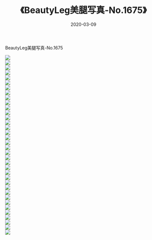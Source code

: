 ﻿---
layout: post
title:  《BeautyLeg美腿写真-No.1675》
date:   2020-03-09
img: http://img.660000.xyz/Sharelink/网络美图/2020/BeautyLeg美腿写真-No.1675/000.jpg
categories: [美女, 清纯, 唯美]
---

BeautyLeg美腿写真-No.1675

  ![](http://img.660000.xyz/Sharelink/网络美图/2020/BeautyLeg美腿写真-No.1675/001.jpg) <br> ![](http://img.660000.xyz/Sharelink/网络美图/2020/BeautyLeg美腿写真-No.1675/002.jpg) <br> ![](http://img.660000.xyz/Sharelink/网络美图/2020/BeautyLeg美腿写真-No.1675/003.jpg) <br> ![](http://img.660000.xyz/Sharelink/网络美图/2020/BeautyLeg美腿写真-No.1675/004.jpg) <br> ![](http://img.660000.xyz/Sharelink/网络美图/2020/BeautyLeg美腿写真-No.1675/005.jpg) <br> ![](http://img.660000.xyz/Sharelink/网络美图/2020/BeautyLeg美腿写真-No.1675/006.jpg) <br> ![](http://img.660000.xyz/Sharelink/网络美图/2020/BeautyLeg美腿写真-No.1675/007.jpg) <br> ![](http://img.660000.xyz/Sharelink/网络美图/2020/BeautyLeg美腿写真-No.1675/008.jpg) <br> ![](http://img.660000.xyz/Sharelink/网络美图/2020/BeautyLeg美腿写真-No.1675/009.jpg) <br> ![](http://img.660000.xyz/Sharelink/网络美图/2020/BeautyLeg美腿写真-No.1675/010.jpg) <br> ![](http://img.660000.xyz/Sharelink/网络美图/2020/BeautyLeg美腿写真-No.1675/011.jpg) <br> ![](http://img.660000.xyz/Sharelink/网络美图/2020/BeautyLeg美腿写真-No.1675/012.jpg) <br> ![](http://img.660000.xyz/Sharelink/网络美图/2020/BeautyLeg美腿写真-No.1675/013.jpg) <br> ![](http://img.660000.xyz/Sharelink/网络美图/2020/BeautyLeg美腿写真-No.1675/014.jpg) <br> ![](http://img.660000.xyz/Sharelink/网络美图/2020/BeautyLeg美腿写真-No.1675/015.jpg) <br> ![](http://img.660000.xyz/Sharelink/网络美图/2020/BeautyLeg美腿写真-No.1675/016.jpg) <br> ![](http://img.660000.xyz/Sharelink/网络美图/2020/BeautyLeg美腿写真-No.1675/017.jpg) <br> ![](http://img.660000.xyz/Sharelink/网络美图/2020/BeautyLeg美腿写真-No.1675/018.jpg) <br> ![](http://img.660000.xyz/Sharelink/网络美图/2020/BeautyLeg美腿写真-No.1675/019.jpg) <br> ![](http://img.660000.xyz/Sharelink/网络美图/2020/BeautyLeg美腿写真-No.1675/020.jpg) <br> ![](http://img.660000.xyz/Sharelink/网络美图/2020/BeautyLeg美腿写真-No.1675/021.jpg) <br> ![](http://img.660000.xyz/Sharelink/网络美图/2020/BeautyLeg美腿写真-No.1675/022.jpg) <br> ![](http://img.660000.xyz/Sharelink/网络美图/2020/BeautyLeg美腿写真-No.1675/023.jpg) <br> ![](http://img.660000.xyz/Sharelink/网络美图/2020/BeautyLeg美腿写真-No.1675/024.jpg) <br> ![](http://img.660000.xyz/Sharelink/网络美图/2020/BeautyLeg美腿写真-No.1675/025.jpg) <br> ![](http://img.660000.xyz/Sharelink/网络美图/2020/BeautyLeg美腿写真-No.1675/026.jpg) <br> ![](http://img.660000.xyz/Sharelink/网络美图/2020/BeautyLeg美腿写真-No.1675/027.jpg) <br> ![](http://img.660000.xyz/Sharelink/网络美图/2020/BeautyLeg美腿写真-No.1675/028.jpg) <br> ![](http://img.660000.xyz/Sharelink/网络美图/2020/BeautyLeg美腿写真-No.1675/029.jpg) <br> ![](http://img.660000.xyz/Sharelink/网络美图/2020/BeautyLeg美腿写真-No.1675/030.jpg) <br> ![](http://img.660000.xyz/Sharelink/网络美图/2020/BeautyLeg美腿写真-No.1675/031.jpg) <br> ![](http://img.660000.xyz/Sharelink/网络美图/2020/BeautyLeg美腿写真-No.1675/032.jpg) <br> ![](http://img.660000.xyz/Sharelink/网络美图/2020/BeautyLeg美腿写真-No.1675/033.jpg) <br> ![](http://img.660000.xyz/Sharelink/网络美图/2020/BeautyLeg美腿写真-No.1675/034.jpg) <br> ![](http://img.660000.xyz/Sharelink/网络美图/2020/BeautyLeg美腿写真-No.1675/035.jpg) <br> ![](http://img.660000.xyz/Sharelink/网络美图/2020/BeautyLeg美腿写真-No.1675/036.jpg) <br>